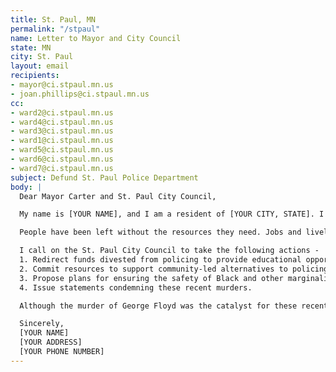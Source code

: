 ```yaml
---
title: St. Paul, MN
permalink: "/stpaul"
name: Letter to Mayor and City Council
state: MN
city: St. Paul
layout: email
recipients:
- mayor@ci.stpaul.mn.us
- joan.phillips@ci.stpaul.mn.us
cc:
- ward2@ci.stpaul.mn.us
- ward4@ci.stpaul.mn.us
- ward3@ci.stpaul.mn.us
- ward1@ci.stpaul.mn.us
- ward5@ci.stpaul.mn.us
- ward6@ci.stpaul.mn.us
- ward7@ci.stpaul.mn.us
subject: Defund St. Paul Police Department
body: |
  Dear Mayor Carter and St. Paul City Council,

  My name is [YOUR NAME], and I am a resident of [YOUR CITY, STATE]. I stand in solidarity with protesters across the country who are out in the streets in response to the horrific murders of George Floyd, a Black man, by the Minneapolis police, and are appalled by the recent murders of Breonna Taylor, Ahmaud Arbery, Tony McDade and countless others. More broadly, we call for an end to police terror and anti-Blackness. 

  People have been left without the resources they need. Jobs and livelihoods will take a long time to recover. And most of all, Black citizens of St. Paul continue to live in a city that is currently upholding the St. Paul Police Department, which has brutalized and taken too many Black lives. Therefore, we will no longer accept empty gestures and suggestions of reform. 

  I call on the St. Paul City Council to take the following actions -
  1. Redirect funds divested from policing to provide educational opportunities for communities impacted by police violence.
  2. Commit resources to support community-led alternatives to policing.
  3. Propose plans for ensuring the safety of Black and other marginalized people in our community from racial profiling by police and other security forces with input from members of the marginalized communities themselves. 
  4. Issue statements condemning these recent murders.

  Although the murder of George Floyd was the catalyst for these recent protests, it was not the sole cause. Black people have been subjected to centuries of state terror, and economic and social exclusion. The current protests reflect concerned members of society taking direct, collective action to demand an end to the abuse and violence directed against Black people. I am urging you, and the St. Paul City Council, to adopt a budget that defunds the police and funds non-violent, community-led, health and safety strategies.

  Sincerely,
  [YOUR NAME]
  [YOUR ADDRESS]
  [YOUR PHONE NUMBER]
---
```


